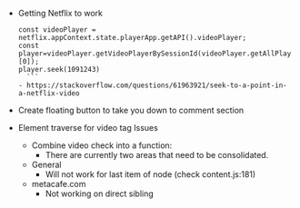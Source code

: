 - Getting Netflix to work
    ```
    const videoPlayer = netflix.appContext.state.playerApp.getAPI().videoPlayer;
    const player=videoPlayer.getVideoPlayerBySessionId(videoPlayer.getAllPlayerSessionIds()[0]);
    player.seek(1091243)
      ```
    - https://stackoverflow.com/questions/61963921/seek-to-a-point-in-a-netflix-video

- Create floating button to take you down to comment section


- Element traverse for video tag Issues
  - Combine video check into a function:
    - There are currently two areas that need to be consolidated.
  - General
    - Will not work for last item of node (check content.js:181)
  - metacafe.com
    - Not working on direct sibling